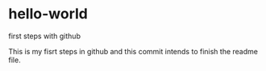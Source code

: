 # hello-world
first steps with github

This is my fisrt steps in github and this commit intends to finish the readme file.
